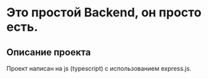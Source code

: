 # Это простой Backend, он просто есть.
## Описание проекта

Проект написан на js (typescript) с использованием express.js.
